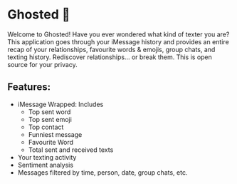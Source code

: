 # Ghosted 👻
Welcome to Ghosted! Have you ever wondered what kind of texter you are? This application goes through your iMessage history and provides an entire recap of your relationships, favourite words & emojis, group chats, and texting history. Rediscover relationships... or break them. This is open source for your privacy. 

## Features:
* iMessage Wrapped: Includes
  * Top sent word
  * Top sent emoji
  * Top contact
  * Funniest message
  * Favourite Word
  * Total sent and received texts
* Your texting activity
* Sentiment analysis
* Messages filtered by time, person, date, group chats, etc.



